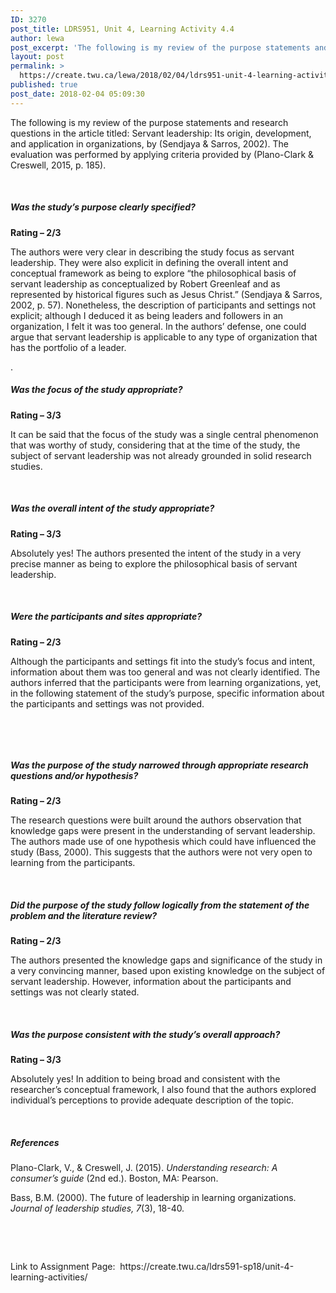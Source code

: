 ```yaml
---
ID: 3270
post_title: LDRS951, Unit 4, Learning Activity 4.4
author: lewa
post_excerpt: 'The following is my review of the purpose statements and research questions in the article titled: Servant leadership: Its origin, development, and application in organizations, by (Sendjaya &amp; Sarros, 2002). The evaluation was performed by applying criteria provided by (Plano-Clark &amp; Creswell, 2015, p. 185). &nbsp; Was the study&rsquo;s purpose clearly specified? Rating &ndash; 2/3 [&hellip;]'
layout: post
permalink: >
  https://create.twu.ca/lewa/2018/02/04/ldrs951-unit-4-learning-activity-4-4/
published: true
post_date: 2018-02-04 05:09:30
---
```

<p>The following is my review of the purpose statements and research questions in the article titled: Servant leadership: Its origin, development, and application in organizations, by (Sendjaya &amp; Sarros, 2002). The evaluation was performed by applying criteria provided by (Plano-Clark &amp; Creswell, 2015, p. 185).</p>
<p>&nbsp;</p>
<h5><strong>Was the study’s purpose clearly specified? </strong></h5>
<p><strong>Rating – 2/3</strong></p>
<p>The authors were very clear in describing the study focus as servant leadership. They were also explicit in defining the overall intent and conceptual framework as being to explore “the philosophical basis of servant leadership as conceptualized by Robert Greenleaf and as represented by historical figures such as Jesus Christ.” (Sendjaya &amp; Sarros, 2002, p. 57). Nonetheless, the description of participants and settings not explicit; although I deduced it as being leaders and followers in an organization, I felt it was too general. In the authors’ defense, one could argue that servant leadership is applicable to any type of organization that has the portfolio of a leader.</p>
<p>.</p>
<h5><strong>Was the focus of the study appropriate?</strong></h5>
<p><strong>Rating – 3/3</strong></p>
<p>It can be said that the focus of the study was a single central phenomenon that was worthy of study, considering that at the time of the study, the subject of servant leadership was not already grounded in solid research studies.</p>
<p>&nbsp;</p>
<h5><strong>Was the overall intent of the study appropriate?</strong></h5>
<p><strong>Rating – 3/3</strong></p>
<p>Absolutely yes! The authors presented the intent of the study in a very precise manner as being to explore the philosophical basis of servant leadership.</p>
<p>&nbsp;</p>
<h5><strong>Were the participants and sites appropriate?</strong></h5>
<p><strong>Rating – 2/3</strong></p>
<p>Although the participants and settings fit into the study’s focus and intent, information about them was too general and was not clearly identified. The authors inferred that the participants were from learning organizations, yet, in the following statement of the study’s purpose, specific information about the participants and settings was not provided.</p>
<p>&nbsp;</p>
<p><strong> </strong></p>
<h5><strong>Was the purpose of the study narrowed through appropriate research questions and/or hypothesis?</strong></h5>
<p><strong>Rating – 2/3</strong></p>
<p>The research questions were built around the authors observation that knowledge gaps were present in the understanding of servant leadership. The authors made use of one hypothesis which could have influenced the study (Bass, 2000). This suggests that the authors were not very open to learning from the participants.</p>
<p>&nbsp;</p>
<h5><strong>Did the purpose of the study follow logically from the statement of the problem and the literature review?</strong></h5>
<p><strong>Rating – 2/3</strong></p>
<p>The authors presented the knowledge gaps and significance of the study in a very convincing manner, based upon existing knowledge on the subject of servant leadership. However, information about the participants and settings was not clearly stated.</p>
<p>&nbsp;</p>
<h5><strong>Was the purpose consistent with the study’s overall approach?</strong></h5>
<p><strong>Rating – 3/3</strong></p>
<p>Absolutely yes! In addition to being broad and consistent with the researcher’s conceptual framework, I also found that the authors explored individual’s perceptions to provide adequate description of the topic.</p>
<p>&nbsp;</p>
<h5><strong>References</strong></h5>
<p>Plano-Clark, V., &amp; Creswell, J. (2015). <em>Understanding research: A consumer’s guide</em> (2nd ed.). Boston, MA: Pearson.</p>
<p>Bass, B.M. (2000). The future of leadership in learning organizations. <em>Journal of leadership studies, 7</em>(3), 18-40<em>.</em></p>
<p>&nbsp;</p>
<p>&nbsp;</p>
<p>Link to Assignment Page:  https://create.twu.ca/ldrs591-sp18/unit-4-learning-activities/</p>